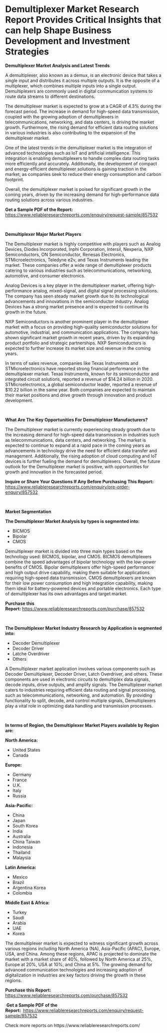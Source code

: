 <p><h1>Demultiplexer Market Research Report Provides Critical Insights that can help Shape Business Development and Investment Strategies</h1></p><p><strong>Demultiplexer Market Analysis and Latest Trends</strong></p>
<p><p>A demultiplexer, also known as a demux, is an electronic device that takes a single input and distributes it across multiple outputs. It is the opposite of a multiplexer, which combines multiple inputs into a single output. Demultiplexers are commonly used in digital communication systems to route data streams to different destinations.</p><p>The demultiplexer market is expected to grow at a CAGR of 4.3% during the forecast period. The increase in demand for high-speed data transmission, coupled with the growing adoption of demultiplexers in telecommunications, networking, and data centers, is driving the market growth. Furthermore, the rising demand for efficient data routing solutions in various industries is also contributing to the expansion of the demultiplexer market.</p><p>One of the latest trends in the demultiplexer market is the integration of advanced technologies such as IoT and artificial intelligence. This integration is enabling demultiplexers to handle complex data routing tasks more efficiently and accurately. Additionally, the development of compact and energy-efficient demultiplexer solutions is gaining traction in the market, as companies seek to reduce their energy consumption and carbon footprint.</p><p>Overall, the demultiplexer market is poised for significant growth in the coming years, driven by the increasing demand for high-performance data routing solutions across various industries.</p></p>
<p><strong>Get a Sample PDF of the Report:&nbsp;</strong> <a href="https://www.reliableresearchreports.com/enquiry/request-sample/857532">https://www.reliableresearchreports.com/enquiry/request-sample/857532</a></p>
<p>&nbsp;</p>
<p><strong>Demultiplexer Major Market Players</strong></p>
<p><p>The Demultiplexer market is highly competitive with players such as Analog Devices, Diodes Incorporated, Inphi Corporation, Intersil, Nexperia, NXP Semiconductors, ON Semiconductor, Renesas Electronics, STMicroelectronics, Teledyne e2v, and Texas Instruments leading the market. These companies offer a wide range of demultiplexer products catering to various industries such as telecommunications, networking, automotive, and consumer electronics.</p><p>Analog Devices is a key player in the demultiplexer market, offering high-performance analog, mixed-signal, and digital signal processing solutions. The company has seen steady market growth due to its technological advancements and innovations in the semiconductor industry. Analog Devices has a strong market presence and is expected to continue its growth in the future.</p><p>NXP Semiconductors is another prominent player in the demultiplexer market with a focus on providing high-quality semiconductor solutions for automotive, industrial, and communication applications. The company has shown significant market growth in recent years, driven by its expanding product portfolio and strategic partnerships. NXP Semiconductors is expected to further increase its market size and revenue in the coming years.</p><p>In terms of sales revenue, companies like Texas Instruments and STMicroelectronics have reported strong financial performance in the demultiplexer market. Texas Instruments, known for its semiconductor and integrated circuit solutions, reported a revenue of $14.24 billion in 2020. STMicroelectronics, a global semiconductor leader, reported a revenue of $10.22 billion in the same year. Both companies are expected to maintain their market positions and drive growth through innovation and product development.</p></p>
<p>&nbsp;</p>
<p><strong>What Are The Key Opportunities For Demultiplexer Manufacturers?</strong></p>
<p><p>The Demultiplexer market is currently experiencing steady growth due to the increasing demand for high-speed data transmission in industries such as telecommunications, data centers, and networking. The market is expected to continue to expand at a rapid pace in the coming years as advancements in technology drive the need for efficient data transfer and management. Additionally, the rising adoption of cloud computing and IoT devices is further fueling the demand for demultiplexers. Overall, the future outlook for the Demultiplexer market is positive, with opportunities for growth and innovation in the forecasted period.</p></p>
<p><strong>Inquire or Share Your Questions If Any Before Purchasing This Report:</strong> <a href="https://www.reliableresearchreports.com/enquiry/pre-order-enquiry/857532">https://www.reliableresearchreports.com/enquiry/pre-order-enquiry/857532</a></p>
<p>&nbsp;</p>
<p><strong>Market Segmentation</strong></p>
<p><strong>The Demultiplexer Market Analysis by types is segmented into:</strong></p>
<p><ul><li>BICMOS</li><li>Bipolar</li><li>CMOS</li></ul></p>
<p><p>Demultiplexer market is divided into three main types based on the technology used: BICMOS, bipolar, and CMOS. BICMOS demultiplexers combine the speed advantages of bipolar technology with the low-power benefits of CMOS. Bipolar demultiplexers offer high-speed performance and high output drive capability, making them suitable for applications requiring high-speed data transmission. CMOS demultiplexers are known for their low power consumption and high integration capability, making them ideal for battery-powered devices and portable electronics. Each type of demultiplexer has its own advantages and target market.</p></p>
<p><strong>Purchase this Report:&nbsp;</strong><a href="https://www.reliableresearchreports.com/purchase/857532">https://www.reliableresearchreports.com/purchase/857532</a></p>
<p>&nbsp;</p>
<p><strong>The Demultiplexer Market Industry Research by Application is segmented into:</strong></p>
<p><ul><li>Decoder Demultiplexer</li><li>Decoder Driver</li><li>Latche Overdriver</li><li>Others</li></ul></p>
<p><p>A Demultiplexer market application involves various components such as Decoder Demultiplexer, Decoder Driver, Latch Overdriver, and others. These components are used in electronic circuits to demultiplex data signals, decode inputs, drive outputs, and amplify signals. The Demultiplexer market caters to industries requiring efficient data routing and signal processing, such as telecommunications, networking, and automation. By providing functionality to split, decode, and control multiple signals, Demultiplexers play a vital role in optimizing data handling and transmission processes.</p></p>
<p>&nbsp;</p>
<p><strong>In terms of Region, the Demultiplexer Market Players available by Region are:</strong></p>
<p>
    <p> <strong> North America: </strong>
        <ul>
            <li>United States</li>
            <li>Canada</li>
        </ul>
        </p> 
    <p> <strong> Europe: </strong>
        <ul>
            <li>Germany</li>
            <li>France</li>
            <li>U.K.</li>
            <li>Italy</li>
            <li>Russia</li>
        </ul>
        </p> 
    <p> <strong> Asia-Pacific: </strong>
        <ul>
            <li>China</li>
            <li>Japan</li>
            <li>South Korea</li>
            <li>India</li>
            <li>Australia</li>
            <li>China Taiwan</li>
            <li>Indonesia</li>
            <li>Thailand</li>
            <li>Malaysia</li>
        </ul>
        </p> 
    <p> <strong> Latin America: </strong>
        <ul>
            <li>Mexico</li>
            <li>Brazil</li>
            <li>Argentina Korea</li>
            <li>Colombia</li>
        </ul>
        </p> 
    <p> <strong> Middle East & Africa: </strong>
        <ul>
            <li>Turkey</li>
            <li>Saudi</li>
            <li>Arabia</li>
            <li>UAE</li>
            <li>Korea</li>
        </ul>
    </p>
    </p>
<p><p>The demultiplexer market is expected to witness significant growth across various regions including North America (NA), Asia-Pacific (APAC), Europe, USA, and China. Among these regions, APAC is projected to dominate the market with a market share of 40%, followed by North America at 25%, Europe at 20%, USA at 10%, and China at 5%. The growing demand for advanced communication technologies and increasing adoption of digitalization in industries are key factors driving the growth in these regions.</p></p>
<p><strong>Purchase this Report: </strong><a href="https://www.reliableresearchreports.com/purchase/857532">https://www.reliableresearchreports.com/purchase/857532</a></p>
<p>&nbsp;<strong>Get a Sample PDF of the Report:&nbsp;&nbsp;</strong><a href="https://www.reliableresearchreports.com/enquiry/request-sample/857532">https://www.reliableresearchreports.com/enquiry/request-sample/857532</a></p>
<p><strong></strong></p>
<p>Check more reports on https://www.reliableresearchreports.com/</p>